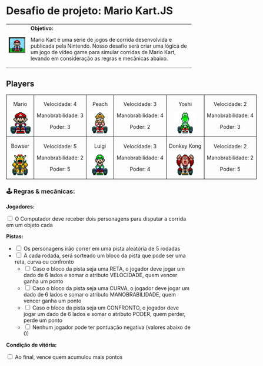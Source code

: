 <h1>Desafio de projeto: Mario Kart.JS</h1>

<table>
  <tr>
    <td>
      <img src="./docs/header.gif" alt="Mario Kart" width="200">
    </td>
    <td>
      <b>Objetivo:</b>
      <p>Mario Kart é uma série de jogos de corrida desenvolvida e publicada
        pela Nintendo. Nosso desafio será criar uma lógica de um jogo de vídeo
        game para simular corridas de Mario Kart, levando em consideração as
        regras e mecânicas abaixo.</p>
    </td>
  </tr>
</table>

<h2>Players</h2>
<table style="border-collapse: collapse; width: 800px; margin: 0 auto;">
  <tr>
    <td style="border: 1px solid black; text-align: center;">
      <p>Mario</p>
      <img src="./docs/mario.gif" alt="Mario Kart" width="60" height="60">
    </td>
    <td style="border: 1px solid black; text-align: center;">
      <p>Velocidade: 4</p>
      <p>Manobrabilidade: 3</p>
      <p>Poder: 3</p>
    </td>
    <td style="border: 1px solid black; text-align: center;">
      <p>Peach</p>
      <img src="./docs/peach.gif" alt="Mario Kart" width="60" height="60">
    </td>
    <td style="border: 1px solid black; text-align: center;">
      <p>Velocidade: 3</p>
      <p>Manobrabilidade: 4</p>
      <p>Poder: 2</p>
    </td>
    <td style="border: 1px solid black; text-align: center;">
      <p>Yoshi</p>
      <img src="./docs/yoshi.gif" alt="Mario Kart" width="60" height="60">
    </td>
    <td style="border: 1px solid black; text-align: center;">
      <p>Velocidade: 2</p>
      <p>Manobrabilidade: 4</p>
      <p>Poder: 3</p>
    </td>
  </tr>
  <tr>
    <td style="border: 1px solid black; text-align: center;">
      <p>Bowser</p>
      <img src="./docs/bowser.gif" alt="Mario Kart" width="60" height="60">
    </td>
    <td style="border: 1px solid black; text-align: center;">
      <p>Velocidade: 5</p>
      <p>Manobrabilidade: 2</p>
      <p>Poder: 5</p>
    </td>
    <td style="border: 1px solid black; text-align: center;">
      <p>Luigi</p>
      <img src="./docs/luigi.gif" alt="Mario Kart" width="60" height="60">
    </td>
    <td style="border: 1px solid black; text-align: center;">
      <p>Velocidade: 3</p>
      <p>Manobrabilidade: 4</p>
      <p>Poder: 4</p>
    </td>
    <td style="border: 1px solid black; text-align: center;">
      <p>Donkey Kong</p>
      <img src="./docs/dk.gif" alt="Mario Kart" width="60" height="60">
    </td>
    <td style="border: 1px solid black; text-align: center;">
      <p>Velocidade: 2</p>
      <p>Manobrabilidade: 2</p>
      <p>Poder: 5</p>
    </td>
  </tr>
</table>

<p></p>

<h3>🕹️ Regras & mecânicas:</h3>

<b>Jogadores:</b>

<input type="checkbox" id="jogadores-item" />
<label for="jogadores-item">O Computador deve receber dois personagens para
  disputar a corrida em um objeto cada</label>

<b>Pistas:</b>

<ul>
  <li><input type="checkbox" id="pistas-1-item" /> <label for="pistas-1-item">Os
      personagens irão correr em uma pista aleatória de 5 rodadas</label></li>
  <li><input type="checkbox" id="pistas-2-item" /> <label for="pistas-2-item">A
      cada rodada, será sorteado um bloco da pista que pode ser uma reta, curva
      ou confronto</label>
    <ul>
      <li><input type="checkbox" id="pistas-2-1-item" /> <label
          for="pistas-2-1-item">Caso o bloco da pista seja uma RETA, o jogador
          deve jogar um dado de 6 lados e somar o atributo VELOCIDADE, quem
          vencer ganha um ponto</label></li>
      <li><input type="checkbox" id="pistas-2-2-item" /> <label
          for="pistas-2-2-item">Caso o bloco da pista seja uma CURVA, o jogador
          deve jogar um dado de 6 lados e somar o atributo MANOBRABILIDADE, quem
          vencer ganha um ponto</label></li>
      <li><input type="checkbox" id="pistas-2-3-item" /> <label
          for="pistas-2-3-item">Caso o bloco da pista seja um CONFRONTO, o
          jogador deve jogar um dado de 6 lados e somar o atributo PODER, quem
          perder, perde um ponto</label></li>
      <li><input type="checkbox" id="pistas-2-3-item" /> <label
          for="pistas-2-3-item">Nenhum jogador pode ter pontuação negativa
          (valores abaixo de 0)</label></li>
    </ul>
  </li>
</ul>

<b>Condição de vitória:</b>

<input type="checkbox" id="vitoria-item" />
<label for="vitoria-item">Ao final, vence quem acumulou mais pontos</label>
